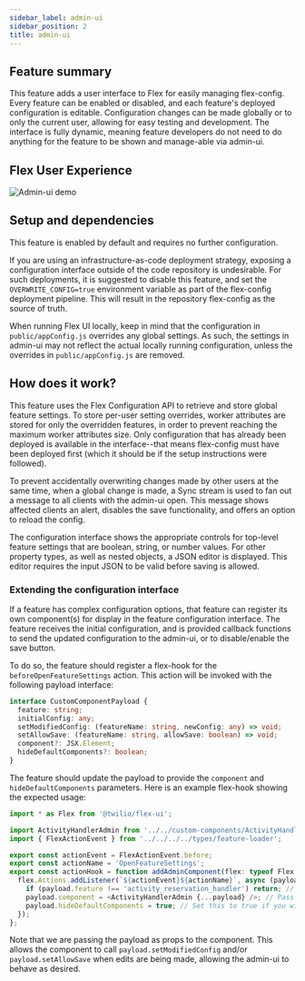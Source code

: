 ```yaml
---
sidebar_label: admin-ui
sidebar_position: 2
title: admin-ui
---
```


## Feature summary

This feature adds a user interface to Flex for easily managing flex-config. Every feature can be enabled or disabled, and each feature's deployed configuration is editable. Configuration changes can be made globally or to only the current user, allowing for easy testing and development. The interface is fully dynamic, meaning feature developers do not need to do anything for the feature to be shown and manage-able via admin-ui.

## Flex User Experience

![Admin-ui demo](/img/f2/admin-ui/admin-ui.gif)

## Setup and dependencies

This feature is enabled by default and requires no further configuration.

If you are using an infrastructure-as-code deployment strategy, exposing a configuration interface outside of the code repository is undesirable. For such deployments, it is suggested to disable this feature, and set the `OVERWRITE_CONFIG=true` environment variable as part of the flex-config deployment pipeline. This will result in the repository flex-config as the source of truth.

When running Flex UI locally, keep in mind that the configuration in `public/appConfig.js` overrides any global settings. As such, the settings in admin-ui may not reflect the actual locally running configuration, unless the overrides in `public/appConfig.js` are removed.

## How does it work?

This feature uses the Flex Configuration API to retrieve and store global feature settings. To store per-user setting overrides, worker attributes are stored for only the overridden features, in order to prevent reaching the maximum worker attributes size. Only configuration that has already been deployed is available in the interface--that means flex-config must have been deployed first (which it should be if the setup instructions were followed).

To prevent accidentally overwriting changes made by other users at the same time, when a global change is made, a Sync stream is used to fan out a message to all clients with the admin-ui open. This message shows affected clients an alert, disables the save functionality, and offers an option to reload the config.

The configuration interface shows the appropriate controls for top-level feature settings that are boolean, string, or number values. For other property types, as well as nested objects, a JSON editor is displayed. This editor requires the input JSON to be valid before saving is allowed.

### Extending the configuration interface

If a feature has complex configuration options, that feature can register its own component(s) for display in the feature configuration interface. The feature receives the initial configuration, and is provided callback functions to send the updated configuration to the admin-ui, or to disable/enable the save button.

To do so, the feature should register a flex-hook for the `beforeOpenFeatureSettings` action. This action will be invoked with the following payload interface:

```ts
interface CustomComponentPayload {
  feature: string;
  initialConfig: any;
  setModifiedConfig: (featureName: string, newConfig: any) => void;
  setAllowSave: (featureName: string, allowSave: boolean) => void;
  component?: JSX.Element;
  hideDefaultComponents?: boolean;
}
```

The feature should update the payload to provide the `component` and `hideDefaultComponents` parameters. Here is an example flex-hook showing the expected usage:

```ts
import * as Flex from '@twilio/flex-ui';

import ActivityHandlerAdmin from '../../custom-components/ActivityHandlerAdmin/ActivityHandlerAdmin';
import { FlexActionEvent } from '../../../../types/feature-loader';

export const actionEvent = FlexActionEvent.before;
export const actionName = 'OpenFeatureSettings';
export const actionHook = function addAdminComponent(flex: typeof Flex, _manager: Flex.Manager) {
  flex.Actions.addListener(`${actionEvent}${actionName}`, async (payload, _abortFunction) => {
    if (payload.feature !== 'activity_reservation_handler') return; // Important! We only want to add a component for our feature's settings.
    payload.component = <ActivityHandlerAdmin {...payload} />; // Pass the payload as props so the component can update admin-ui
    payload.hideDefaultComponents = true; // Set this to true if you wish to hide the default components provided by admin-ui
  });
};
```

Note that we are passing the payload as props to the component. This allows the component to call `payload.setModifiedConfig` and/or `payload.setAllowSave` when edits are being made, allowing the admin-ui to behave as desired.